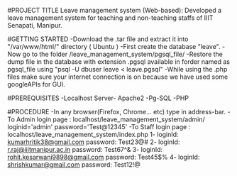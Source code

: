 #PROJECT TITLE
Leave management system (Web-based): Developed a leave management system for teaching and non-teaching staffs of IIIT Senapati, Manipur.

#GETTING STARTED
-Download the .tar file and extract it into "/var/www/html/" directory ( Ubuntu )
-First create the database "leave".
-Now go to the folder /leave_management_system/pgsql_file/
-Restore the dump file in the database with extension .pgsql available in forder named as pgsql_file
using "psql -U dbuser leave < leave.pgsql"
-While using the .php files make sure your internet connection is on because we have used some googleAPIs for GUI.

#PREREQUISITES
-Localhost Server- Apache2
-Pg-SQL
-PHP

#PROCEDURE
-In any browser(Firefox, Chrome... etc) type in address-bar.
    -To Admin login page : localhost/leave_management_system/admin/
        loginid='admin'
        password='Test@12345'
    -To Staff login page : localhost/leave_management_system/index.php
        1- loginId: kumarhritik38@gmail.com
            password: Test23@#
        2- loginId: r.raj@iiitmanipur.ac.in
            password: Test67^&
        3- loginId: rohit.kesarwani9898@gmail.com
            password: Test45$%
        4- loginId: shrishkumar@gmail.com
            password: Test12!@


